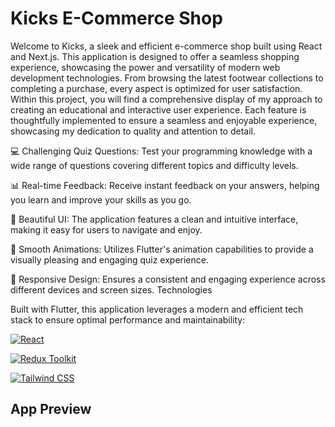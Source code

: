 # Kicks E-Commerce Shop

Welcome to Kicks, a sleek and efficient e-commerce shop built using React and Next.js. This application is designed to offer a seamless shopping experience, showcasing the power and versatility of modern web development technologies. From browsing the latest footwear collections to completing a purchase, every aspect is optimized for user satisfaction.
Within this project, you will find a comprehensive display of my approach to creating an educational and interactive user experience. Each feature is thoughtfully implemented to ensure a seamless and enjoyable experience, showcasing my dedication to quality and attention to detail.

💻 Challenging Quiz Questions: Test your programming knowledge with a wide range of questions covering different topics and difficulty levels.

📊 Real-time Feedback: Receive instant feedback on your answers, helping you learn and improve your skills as you go.

🎨 Beautiful UI: The application features a clean and intuitive interface, making it easy for users to navigate and enjoy.

🚀 Smooth Animations: Utilizes Flutter's animation capabilities to provide a visually pleasing and engaging quiz experience.

📱 Responsive Design: Ensures a consistent and engaging experience across different devices and screen sizes.
Technologies

Built with Flutter, this application leverages a modern and efficient tech stack to ensure optimal performance and maintainability:

[![React](https://img.shields.io/badge/React-gray?style=for-the-badge&logo=react&logoColor=61DAFB)](https://reactjs.org/)

[![Redux Toolkit](https://img.shields.io/badge/Redux_Toolkit-764ABC?style=for-the-badge&logo=redux&logoColor=white)](https://redux-toolkit.js.org/)

[![Tailwind CSS](https://img.shields.io/badge/Tailwind%20CSS-0F172A?style=for-the-badge&logo=tailwind-css&logoColor=white)](https://tailwindcss.com/)

## App Preview
